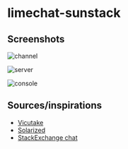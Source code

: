 limechat-sunstack
=================

## Screenshots

![channel](https://raw.github.com/ento/limechat-sunstack/master/screenshots/channel.png)

![server](https://raw.github.com/ento/limechat-sunstack/master/screenshots/server.png)

![console](https://raw.github.com/ento/limechat-sunstack/master/screenshots/console.png)

## Sources/inspirations

* [Vicutake](http://3ping.org/2009/08/01/0208)
* [Solarized](http://ethanschoonover.com/solarized)
* [StackExchange chat](http://chat.stackexchange.com/)
